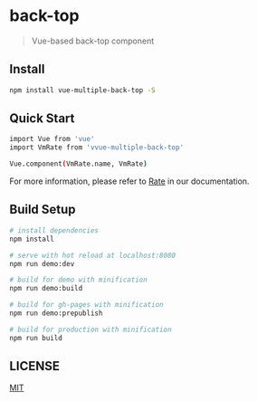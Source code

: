 # back-top

> Vue-based back-top component

## Install

```bash
npm install vue-multiple-back-top -S
```

## Quick Start

```bash
import Vue from 'vue'
import VmRate from 'vvue-multiple-back-top'

Vue.component(VmRate.name, VmRate)
```

For more information, please refer to [Rate](http://vue-multiple.github.io/back-top) in our documentation.

## Build Setup

``` bash
# install dependencies
npm install

# serve with hot reload at localhost:8080
npm run demo:dev

# build for demo with minification
npm run demo:build

# build for gh-pages with minification
npm run demo:prepublish

# build for production with minification
npm run build
```

## LICENSE

[MIT](http://opensource.org/licenses/MIT)